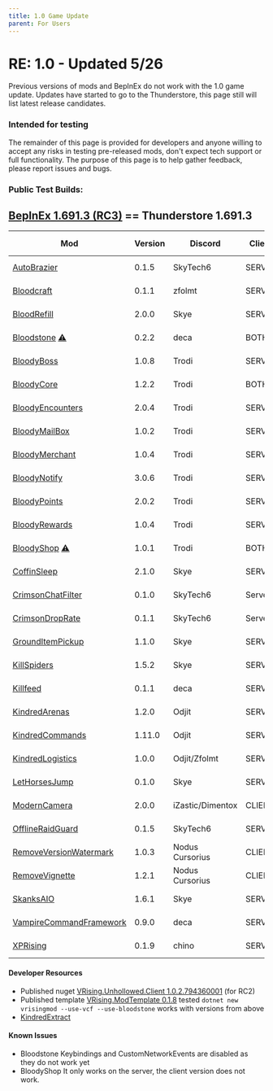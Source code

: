 ```yaml
---
title: 1.0 Game Update
parent: For Users
---
```


# RE: 1.0 - Updated 5/26
Previous versions of mods and BepInEx do not work with the 1.0 game update. Updates have started to go to the Thunderstore, this page still will list latest release candidates.

### Intended for testing
The remainder of this page is provided for developers and anyone willing to accept any risks in testing pre-released mods, don't expect tech support or full functionality. The purpose of this page is to help gather feedback, please report issues and bugs.

### Public Test Builds:

## [BepInEx 1.691.3 (RC3)](https://github.com/decaprime/VRising-Modding/releases/tag/1.691.3) == Thunderstore 1.691.3

| Mod | Version | Discord | Client | Last Update |
| --- | --- | --- | --- | --- |
| [AutoBrazier](https://github.com/SkyTech6/AutoBrazier/releases/tag/v0.1.0) | 0.1.5 | SkyTech6 | SERVER | May 18 |
| [Bloodcraft](https://github.com/mfoltz/Bloodcraft/releases/tag/V0.1.1) | 0.1.1 | zfolmt | SERVER | May 25 |
| [BloodRefill](https://github.com/skythebro/VMods/releases/tag/BR2.0.0) | 2.0.0 | Skye | SERVER | May 14 |
| [Bloodstone](https://github.com/decaprime/Bloodstone/releases/tag/v0.2.2) [⚠️](#known-issues) | 0.2.2 | deca | BOTH | May 26 |
| [BloodyBoss](https://github.com/oscarpedrero/BloodyBoss/releases/tag/v1.0.8) | 1.0.8 | Trodi | SERVER | May 26 | 
| [BloodyCore](https://github.com/oscarpedrero/BloodyCore/releases/tag/v1.2) | 1.2.2 | Trodi | BOTH | May 25 | 
| [BloodyEncounters](https://github.com/oscarpedrero/BloodyEncounters/releases/tag/v2.0.4) | 2.0.4 | Trodi | SERVER | May 25 |
| [BloodyMailBox](https://github.com/oscarpedrero/BloodyMailBox/releases/tag/v1.0.2) | 1.0.2 | Trodi | SERVER | May 26 |
| [BloodyMerchant](https://github.com/oscarpedrero/BloodyMerchant/releases/tag/v1.0.4) | 1.0.4 | Trodi | SERVER | May 26 |
| [BloodyNotify](https://github.com/oscarpedrero/BloodyNotify/releases/tag/v3.0.6) | 3.0.6 | Trodi | SERVER | May 26 |
| [BloodyPoints](https://github.com/oscarpedrero/BloodyPoints/releases/tag/v2.0.2) | 2.0.2 | Trodi | SERVER | May 20 |
| [BloodyRewards](https://github.com/oscarpedrero/BloodyRewards/releases/tag/v1.0.4) | 1.0.4 | Trodi | SERVER | May 25 |
| [BloodyShop](https://github.com/oscarpedrero/BloodyShop/releases/tag/v1.0.1)  [⚠️](#known-issues) | 1.0.1 | Trodi | BOTH | May 25 |
| [CoffinSleep](https://github.com/skythebro/CoffinSleep/releases/tag/2.1.0) | 2.1.0 | Skye | SERVER | May 19 |
| [CrimsonChatFilter](https://github.com/SkyTech6/CrimsonChatFilter/releases/tag/v0.1.0) | 0.1.0 | SkyTech6 | Server | May 26 |
| [CrimsonDropRate](https://github.com/SkyTech6/CrimsonDropRate/releases/tag/v0.1.1) | 0.1.1 | SkyTech6 | Server | May 26 |
| [GroundItemPickup](https://github.com/skythebro/GroundItemPickup/releases/tag/1.1.0) | 1.1.0 | Skye | SERVER | May 15 |
| [KillSpiders](https://github.com/skythebro/VRisingKillSpiders/releases/tag/1.5.2) | 1.5.2 | Skye | SERVER | May 12 |
| [Killfeed](https://github.com/decaprime/Killfeed/releases/tag/v0.1.1) | 0.1.1 | deca | SERVER | May 11 |
| [KindredArenas](https://github.com/Odjit/KindredArenas/releases/tag/v1.2.0) | 1.2.0 | Odjit | SERVER  | May 23 |
| [KindredCommands](https://github.com/Odjit/KindredCommands/releases/tag/v1.11.0) | 1.11.0 | Odjit | SERVER  | May 23 |
| [KindredLogistics](https://github.com/Odjit/KindredLogistics/releases/tag/V1.0.0) | 1.0.0 | Odjit/Zfolmt | SERVER  | May 19 |
| [LetHorsesJump](https://github.com/skythebro/LetHorsesJump/releases/tag/0.1.0) | 0.1.0 | Skye | SERVER | May 16 |
| [ModernCamera](https://github.com/v-rising/ModernCamera/releases/tag/v2.0.0) | 2.0.0 | iZastic/Dimentox | CLIENT | May 23 |
| [OfflineRaidGuard](https://github.com/SkyTech6/OfflineRaidGuard/releases/tag/0.1.5) | 0.1.5 | SkyTech6 | SERVER | May 23 |
| [RemoveVersionWatermark](https://github.com/NodusCursorius/VRising-RemoveVersionWatermark/releases/tag/1.0.3) | 1.0.3 | Nodus Cursorius | CLIENT | May 17 |
| [RemoveVignette](https://github.com/NodusCursorius/vrising-removevignette/releases/tag/1.2.1) | 1.2.1 | Nodus Cursorius | CLIENT | May 17 |
| [SkanksAIO](https://github.com/skythebro/SkanksAIO/releases/tag/1.6.1) | 1.6.1 | Skye | SERVER | May 23 |
| [VampireCommandFramework](https://github.com/decaprime/VampireCommandFramework/releases/tag/v0.9.0) | 0.9.0 | deca | SERVER | May 18 |
| [XPRising](https://github.com/aontas/XPRising/releases/tag/v0.1.9) | 0.1.9 | chino | SERVER | May 26 |



#### Developer Resources
- Published nuget [VRising.Unhollowed.Client 1.0.2.794360001](https://www.nuget.org/packages/VRising.Unhollowed.Client/1.0.2.794360001) (for RC2)
- Published template [VRising.ModTemplate 0.1.8](<https://www.nuget.org/packages/VRising.ModTemplate/0.1.8>) tested `dotnet new vrisingmod --use-vcf --use-bloodstone` works with versions from above
- [KindredExtract](https://github.com/Odjit/KindredExtract/releases/tag/KindredExtract) 

#### Known Issues
- Bloodstone Keybindings and CustomNetworkEvents are disabled as they do not work yet
- BloodyShop It only works on the server, the client version does not work.

